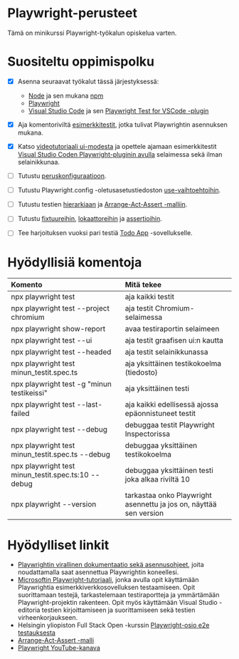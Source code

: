 # Playwright-perusteet

Tämä on minikurssi Playwright-työkalun opiskelua varten. 

# Suositeltu oppimispolku
- [x] Asenna seuraavat työkalut tässä järjestyksessä:
  - [Node](https://nodejs.org/en/download/current) ja sen mukana [npm](https://docs.npmjs.com/try-the-latest-stable-version-of-npm)
  - [Playwright](https://playwright.dev/docs/intro)
  - [Visual Studio Code](https://code.visualstudio.com/) ja sen [Playwright Test for VSCode -plugin](https://marketplace.visualstudio.com/items?itemName=ms-playwright.playwright)
- [x] Aja komentoriviltä [esimerkkitestit](https://playwright.dev/docs/intro#running-the-example-test), jotka tulivat Playwrightin asennuksen mukana.
- [x] Katso [videotutoriaali ui-modesta](https://www.youtube.com/watch?v=d0u6XhXknzU&t=367s) ja opettele ajamaan esimerkkitestit [Visual Studio Coden Playwright-pluginin avulla](https://playwright.dev/docs/getting-started-vscode) selaimessa sekä ilman selainikkunaa.
- [ ] Tutustu [peruskonfiguraatioon](https://playwright.dev/docs/test-configuration).
- [ ] Tutustu Playwright.config -oletusasetustiedoston [use-vaihtoehtoihin](https://playwright.dev/docs/test-use-options).
- [ ] Tutustu testien [hierarkiaan](https://learn.microsoft.com/en-us/training/modules/build-with-playwright/5-understand-test-specification) ja [Arrange-Act-Assert -malliin](https://automationpanda.com/2020/07/07/arrange-act-assert-a-pattern-for-writing-good-tests/).
- [ ] Tutustu [fixtuureihin](https://playwright.dev/docs/test-fixtures), [lokaattoreihin](https://playwright.dev/docs/locators) ja [assertioihin](https://playwright.dev/docs/test-assertions).
- [ ] Tee harjoituksen vuoksi pari testiä [Todo App](todomvc.com/examples/react/dist/) -sovellukselle.


# Hyödyllisiä komentoja

| Komento | Mitä tekee |
|:--------|:-----------|
| npx playwright test | aja kaikki testit |
| npx playwright test --project chromium | aja testit Chromium-selaimessa |
| npx playwright show-report | avaa testiraportin selaimeen |
| npx playwright test --ui | aja testit graafisen ui:n kautta |
| npx playwright test --headed | aja testit selainikkunassa |
| npx playwright test minun_testit.spec.ts | aja yksittäinen testikokoelma (tiedosto) |
| npx playwright test -g "minun testikeissi" | aja yksittäinen testi |
| npx playwright test --last-failed | aja kaikki edellisessä ajossa epäonnistuneet testit |
| npx playwright test --debug | debuggaa testit Playwright Inspectorissa |
| npx playwright test minun_testit.spec.ts --debug | debuggaa yksittäinen testikokoelma |
| npx playwright test minun_testit.spec.ts:10 --debug | debuggaa yksittäinen testi joka alkaa riviltä 10 |
| npx playwright --version | tarkastaa onko Playwright asennettu ja jos on, näyttää sen version |

# Hyödylliset linkit
- [Playwrightin virallinen dokumentaatio sekä asennusohjeet](https://playwright.dev/docs/intro), joita noudattamalla saat asennettua Playwrightin koneellesi.
- [Microsoftin Playwright-tutoriaali](https://learn.microsoft.com/en-us/training/modules/build-with-playwright/), jonka avulla opit käyttämään Playwrightia esimerkkiverkkosovelluksen testaamiseen. Opit suorittamaan testejä, tarkastelemaan testiraportteja ja ymmärtämään Playwright-projektin rakenteen. Opit myös käyttämään Visual Studio -editoria testien kirjoittamiseen ja suorittamiseen sekä testien virheenkorjaukseen.
- Helsingin yliopiston Full Stack Open -kurssin [Playwright-osio e2e testauksesta](https://fullstackopen.com/osa5/end_to_end_testaus_playwright)
- [Arrange-Act-Assert -malli](https://automationpanda.com/2020/07/07/arrange-act-assert-a-pattern-for-writing-good-tests/)
- [Playwright YouTube-kanava](https://www.youtube.com/channel/UC46Zj8pDH5tDosqm1gd7WTg)

